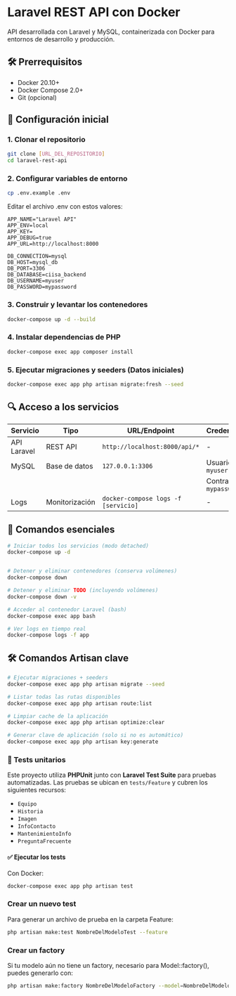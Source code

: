 # Laravel REST API con Docker

API desarrollada con Laravel y MySQL, containerizada con Docker para entornos de desarrollo y producción.

## 🛠️ Prerrequisitos

- Docker 20.10+
- Docker Compose 2.0+
- Git (opcional)

## 🚀 Configuración inicial

### 1. Clonar el repositorio
```bash
git clone [URL_DEL_REPOSITORIO]
cd laravel-rest-api
```

### 2. Configurar variables de entorno
```bash
cp .env.example .env
```

Editar el archivo .env con estos valores:

```
APP_NAME="Laravel API"
APP_ENV=local
APP_KEY=
APP_DEBUG=true
APP_URL=http://localhost:8000

DB_CONNECTION=mysql
DB_HOST=mysql_db
DB_PORT=3306
DB_DATABASE=ciisa_backend
DB_USERNAME=myuser
DB_PASSWORD=mypassword
```

### 3. Construir y levantar los contenedores
```bash
docker-compose up -d --build
```

### 4. Instalar dependencias de PHP
```bash
docker-compose exec app composer install
```

### 5. Ejecutar migraciones y seeders (Datos iniciales)
```bash
docker-compose exec app php artisan migrate:fresh --seed
```

## 🔍 Acceso a los servicios

| Servicio       | Tipo          | URL/Endpoint                     | Credenciales                  |
|----------------|---------------|----------------------------------|-------------------------------|
| API Laravel    | REST API      | `http://localhost:8000/api/*`    | -                             |
| MySQL          | Base de datos | `127.0.0.1:3306`                 | Usuario: `myuser`             |
|                |               |                                  | Contraseña: `mypassword`      |
| Logs           | Monitorización| `docker-compose logs -f [servicio]` | -                          |

## 🚀 Comandos esenciales

```bash
# Iniciar todos los servicios (modo detached)
docker-compose up -d


# Detener y eliminar contenedores (conserva volúmenes)
docker-compose down

# Detener y eliminar TODO (incluyendo volúmenes)
docker-compose down -v

# Acceder al contenedor Laravel (bash)
docker-compose exec app bash

# Ver logs en tiempo real
docker-compose logs -f app
```

## 🛠️ Comandos Artisan clave

```bash
# Ejecutar migraciones + seeders
docker-compose exec app php artisan migrate --seed

# Listar todas las rutas disponibles
docker-compose exec app php artisan route:list

# Limpiar cache de la aplicación
docker-compose exec app php artisan optimize:clear

# Generar clave de aplicación (solo si no es automático)
docker-compose exec app php artisan key:generate
```

### 🧪 Tests unitarios

Este proyecto utiliza **PHPUnit** junto con **Laravel Test Suite** para pruebas automatizadas. Las pruebas se ubican en `tests/Feature` y cubren los siguientes recursos:

- `Equipo`
- `Historia`
- `Imagen`
- `InfoContacto`
- `MantenimientoInfo`
- `PreguntaFrecuente`

#### ✅ Ejecutar los tests

Con Docker:

```bash
docker-compose exec app php artisan test
```

### Crear un nuevo test

Para generar un archivo de prueba en la carpeta Feature:

```bash
php artisan make:test NombreDelModeloTest --feature
```

### Crear un factory

Si tu modelo aún no tiene un factory, necesario para Model::factory(), puedes generarlo con:

```bash
php artisan make:factory NombreDelModeloFactory --model=NombreDelModelo
```
